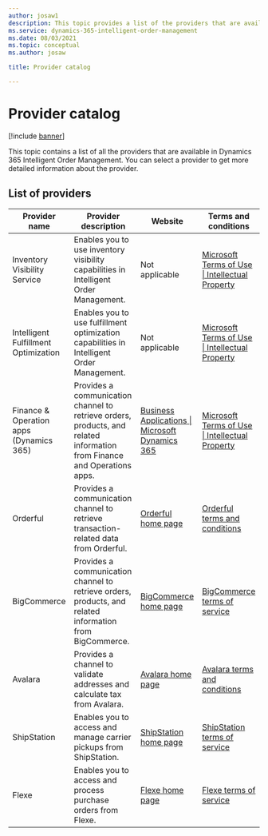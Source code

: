 ```yaml
---
author: josaw1
description: This topic provides a list of the providers that are available in Dynamics 365 Intelligent Order Management.
ms.service: dynamics-365-intelligent-order-management
ms.date: 08/03/2021
ms.topic: conceptual
ms.author: josaw

title: Provider catalog

---
```


# Provider catalog

[!include [banner](includes/banner.md)]


This topic contains a list of all the providers that are available in Dynamics 365 Intelligent Order Management. You can select a provider to get more detailed information about the provider.

## List of providers

| **Provider name**                       | **Provider description**                                                                                                             | **Website**                                                                                     | **Terms and conditions**                                                                                                |
|-----------------------------------------|--------------------------------------------------------------------------------------------------------------------------------------|-------------------------------------------------------------------------------------------------|-------------------------------------------------------------------------------------------------------------------------|
| Inventory Visibility Service            | Enables you to use inventory visibility capabilities in Intelligent Order Management.                                                | Not applicable                                                                                        | [Microsoft Terms of Use \| Intellectual Property](https://www.microsoft.com/legal/intellectualproperty/copyright) |
| Intelligent Fulfillment Optimization        | Enables you to use fulfillment optimization capabilities in Intelligent Order Management.                                             | Not applicable                                                                                       | [Microsoft Terms of Use \| Intellectual Property](https://www.microsoft.com/legal/intellectualproperty/copyright) |
| Finance & Operation apps (Dynamics 365) | Provides a communication channel to retrieve orders, products, and related information from Finance and Operations apps. | [Business Applications \| Microsoft Dynamics 365](https://dynamics.microsoft.com/)        | [Microsoft Terms of Use \| Intellectual Property](https://www.microsoft.com/legal/intellectualproperty/copyright) |
| Orderful | Provides a communication channel to retrieve transaction-related data from Orderful. | [Orderful home page](https://orderful.com/)        | [Orderful terms and conditions](https://orderful.com/terms-conditions/) |
| BigCommerce | Provides a communication channel to retrieve orders, products, and related information from BigCommerce. | [BigCommerce home page](https://www.bigcommerce.com/)      | [BigCommerce terms of service](https://shop.bigcommerce.com/terms-of-service/) |
| Avalara | Provides a channel to validate addresses and calculate tax from Avalara. | [Avalara home page](https://www.avalara.com/us/en/index.html)      | [Avalara terms and conditions](https://www.avalara.com/us/en/legal/terms.html) |
| ShipStation | Enables you to access and manage carrier pickups from ShipStation. | [ShipStation home page](https://www.shipstation.com/)      | [ShipStation terms of service](https://www.shipstation.com/terms-of-service/) |
| Flexe | Enables you to access and process purchase orders from Flexe. | [Flexe home page](https://www.flexe.com/our-approach/logistics-platform)      | [Flexe terms of service](https://d1n9pjnquucpl9.cloudfront.net/pdfs/FLEXE_TermsOfService_v2.01.pdf?mtime=20190408163328&focal=none) |


